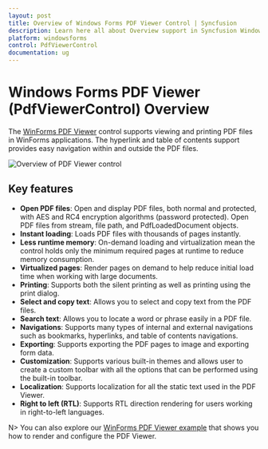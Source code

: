 ```yaml
---
layout: post
title: Overview of Windows Forms PDF Viewer Control | Syncfusion
description: Learn here all about Overview support in Syncfusion Windows Forms PDF Viewer control, its elements, and more.
platform: windowsforms
control: PdfViewerControl
documentation: ug
---
```


# Windows Forms PDF Viewer (PdfViewerControl) Overview

The [WinForms PDF Viewer](https://www.syncfusion.com/winforms-ui-controls/pdf-viewer) control supports viewing and printing PDF files in WinForms applications. The hyperlink and table of contents support provides easy navigation within and outside the PDF files.

![Overview of PDF Viewer control](Overview_images/pdfviewer_overview.png)

## Key features

* **Open PDF files**: Open and display PDF files, both normal and protected, with AES and RC4 encryption algorithms (password protected). Open PDF files from stream, file path, and PdfLoadedDocument objects.
* **Instant loading**: Loads PDF files with thousands of pages instantly.
* **Less runtime memory**: On-demand loading and virtualization mean the control holds only the minimum required pages at runtime to reduce memory consumption.
* **Virtualized pages**: Render pages on demand to help reduce initial load time when working with large documents.
* **Printing**: Supports both the silent printing as well as printing using the print dialog.
* **Select and copy text**: Allows you to select and copy text from the PDF files.
* **Search text**: Allows you to locate a word or phrase easily in a PDF file.
* **Navigations**: Supports many types of internal and external navigations such as bookmarks, hyperlinks, and table of contents navigations.
* **Exporting**: Supports exporting the PDF pages to image and exporting form data.
* **Customization**: Supports various built-in themes and allows user to create a custom toolbar with all the options that can be performed using the built-in toolbar.
* **Localization**: Supports localization for all the static text used in the PDF Viewer.
* **Right to left (RTL)**: Supports RTL direction rendering for users working in right-to-left languages.

N> You can also explore our [WinForms PDF Viewer example](https://github.com/syncfusion/winforms-demos/tree/master/pdfviewer) that shows you how to render and configure the PDF Viewer.